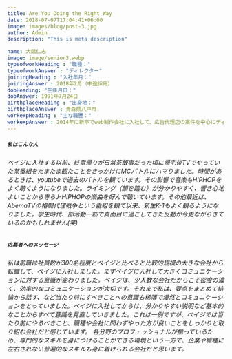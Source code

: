 ```yaml
---
title: Are You Doing the Right Way
date: 2018-07-07T17:04:41+06:00
image: images/blog/post-3.jpg
author: Admin
description: "This is meta description"

name: 大舘仁志
image: image/senior3.webp
typeofworkHeading : "職種："
typeofworkAnswer : "ディレクター"
joiningHeading : "入社年月："
joiningAnswer : 2018年2月（中途採用）
dobHeading: "生年月日："
dobAnswer: 1991年7月24日
birthplaceHeading : "出身地："
birthplaceAnswer : 青森県八戸市
workexpHeading : "主な職歴："
workexpAnswer : 2014年に新卒でweb制作会社に入社して、広告代理店の案件を中心にディレクション業務に携わってきました。
---
```


##### **`私はこんな人`**

###### ベイジに入社する以前、終電帰りが日常茶飯事だった頃に帰宅後TVでやっていた某番組をたまたま観たことをきっかけにMCバトルにハマりました。時間があるときは、youtubeで過去のバトルを観ています。その影響で音楽もHIPHOPをよく聴くようになりました。ライミング（韻を踏む）が分かりやすく、響き心地よいことから専らJ-HIPHOPの楽曲を好んで聴いています。その他最近は、AbemaTVの格闘代理戦争という番組を観て以来、新生K-1もよく観るようになりました。学生時代、部活動一筋で真面目に過ごしてきた反動が今更ながらきているのかもしれません(笑)

##### **`応募者へのメッセージ`**

###### 私は前職は社員数が300名程度とベイジと比べると比較的規模の大きな会社から転職して、ベイジに入社しました。まずベイジに入社して大きくコミュニケーションに対する意識が変わりました。ベイジは、少人数な会社だからこそ密度の濃く、効率的なコミュニケーションが大切です。それまで私は、要点をまとめて結論から話す、など当たり前にすべきことへの意識も稀薄で漫然とコミュニケーションをとっていました。ベイジに入社してからは、分かりやすい説明など基本的なことからすべて意識を見直していきました。これは一例ですが、ベイジでは当たり前にやるべきこと、職種や会社に問わずやった方が良いことをしっかりと取り組む会社だと感じています。 各分野のプロフェッショナルが揃っているため、専門的なスキルを身につけることができる環境という一方で、企業や職種に左右されない普遍的なスキルも身に着けられる会社だと思います。
&nbsp;
&nbsp;
